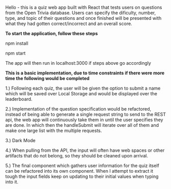 Hello - this is a quiz web app built with React that tests users on questions from the Open Trivia database. Users can specify the dificulty, number, type, and topic of their questions and once finished will be presented with what they had gotten correct/incorrect and an overall score. 


<b>To start the application, follow these steps</b>

npm install

npm start

The app will then run in localhost:3000 if steps above go accordingly

<b>This is a basic implementation, due to time constraints if there were more time the following would be completed </b>

1.) Following each quiz, the user will be given the option to submit a name which will be saved over Local Storage and would be displayed over the leaderboard.

2.) Implementation of the question specification would be refactored, instead of being able to generate a single request string to send to the REST api, the web app will continuously take them in until the user specifies they are done. In which then the handleSubmit will iterate over all of them and make one large list with the multiple requests.

3.) Dark Mode

4.) When pulling from the API, the input will often have web spaces or other artifacts that do not belong, so they should be cleaned upon arrival.

5.) The final component which gathers user information for the quiz itself can be refactored into its own component. When I attempt to extract it tough the input fields keep on updating to their initial values when typing into it. 
